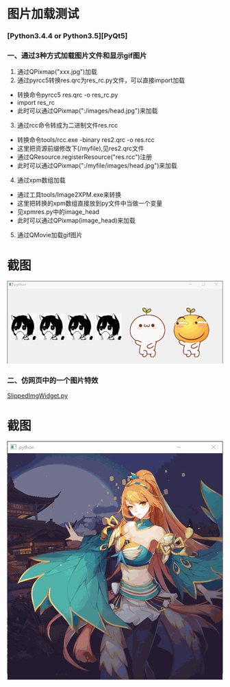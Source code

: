 # 图片加载测试

### [Python3.4.4 or Python3.5][PyQt5]

### 一、通过3种方式加载图片文件和显示gif图片

1. 通过QPixmap("xxx.jpg")加载
2. 通过pyrcc5转换res.qrc为res_rc.py文件，可以直接import加载
 - 转换命令pyrcc5 res.qrc -o res_rc.py
 - import res_rc
 - 此时可以通过QPixmap(":/images/head.jpg")来加载
3. 通过rcc命令转成为二进制文件res.rcc
 - 转换命令tools/rcc.exe -binary res2.qrc -o res.rcc
 - 这里把资源前缀修改下(/myfile),见res2.qrc文件
 - 通过QResource.registerResource("res.rcc")注册
 - 此时可以通过QPixmap(":/myfile/images/head.jpg")来加载
4. 通过xpm数组加载
 - 通过工具tools/Image2XPM.exe来转换
 - 这里把转换的xpm数组直接放到py文件中当做一个变量
 - 见xpmres.py中的image_head
 - 此时可以通过QPixmap(image_head)来加载
5. 通过QMovie加载gif图片

# 截图
![截图](ScreenShot/1.gif)


### 二、仿网页中的一个图片特效
[SlippedImgWidget.py](SlippedImgWidget.py)

# 截图
![SlippedImgWidget](ScreenShot/3.gif)